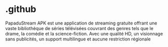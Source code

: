 # .github
PapaduStream APK est une application de streaming gratuite offrant une vaste bibliothèque de séries télévisées couvrant des genres tels que le drame, la comédie et la science-fiction. Avec une qualité HD, un visionnage sans publicités, un support multilingue et aucune restriction régionale
